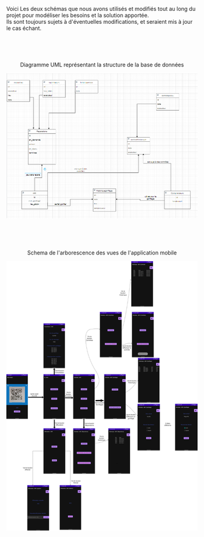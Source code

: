 Voici Les deux schémas que nous avons utilisés et modifiés tout au long du projet pour modéliser les besoins et la solution apportée.</br>
Ils sont toujours sujets à d'éventuelles modifications, et seraient mis à jour le cas échant.

</br>
</br>
</br>

<p align = center>
Diagramme UML représentant la structure de la base de données</br>

![diagramme Bdd](/ressources/uml_bdd.png)</br>
</p>

</br>
</br>
</br>

<p align = center>
Schema de l'arborescence des vues de l'application mobile</br>

![schema appli](/ressources/schema_appli.png)</br>
</p>
